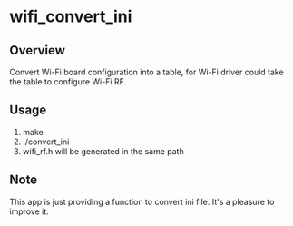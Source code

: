 # wifi_convert_ini

## Overview
Convert Wi-Fi board configuration into a table, for Wi-Fi driver could take the table to configure Wi-Fi RF.

## Usage
1. make
2. ./convert_ini
3. wifi_rf.h will be generated in the same path

## Note
This app is just providing a function to convert ini file. It's a pleasure to improve it.
